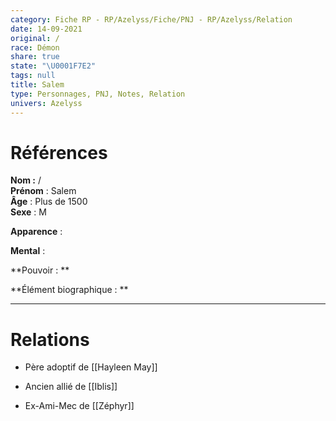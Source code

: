 ```yaml
---
category: Fiche RP - RP/Azelyss/Fiche/PNJ - RP/Azelyss/Relation
date: 14-09-2021
original: /
race: Démon
share: true
state: "\U0001F7E2"
tags: null
title: Salem
type: Personnages, PNJ, Notes, Relation
univers: Azelyss
---
```


# Références  
**Nom :** /  
**Prénom** : Salem  
**Âge** : Plus de 1500  
**Sexe** : M  
  
**Apparence** :   
  
**Mental** :   
  
**Pouvoir : **  
  
**Élément biographique : **  
  
  
---  
# Relations  
- Père adoptif de [[Hayleen May]]  
  
- Ancien allié de [[Iblis]]  
  
- Ex-Ami-Mec de [[Zéphyr]]